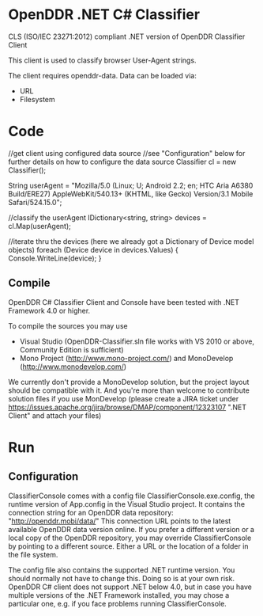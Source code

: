 # OpenDDR .NET C# Classifier

CLS (ISO/IEC 23271:2012) compliant .NET version of OpenDDR Classifier Client

This client is used to classify browser User-Agent strings.

The client requires openddr-data. Data can be loaded via:

 * URL
 * Filesystem

# Code

//get client using configured data source 
//see "Configuration" below for further details on how to configure the data source
Classifier cl = new Classifier();

String userAgent = "Mozilla/5.0 (Linux; U; Android 2.2; en; HTC Aria A6380 Build/ERE27) AppleWebKit/540.13+ (KHTML, like Gecko) Version/3.1 Mobile Safari/524.15.0";

//classify the userAgent
IDictionary<string, string> devices = cl.Map(userAgent);

//iterate thru the devices (here we already got a Dictionary of Device model objects)
foreach (Device device in devices.Values)
{
	Console.WriteLine(device);
}
	
## Compile
OpenDDR C# Classifier Client and Console have been tested with .NET Framework 4.0 or higher.

To compile the sources you may use

- Visual Studio (OpenDDR-Classifier.sln file works with VS 2010 or above, Community Edition is sufficient)
- Mono Project (http://www.mono-project.com/) and MonoDevelop (http://www.monodevelop.com/)

We currently don't provide a MonoDevelop solution, but the project layout should be compatible with it. And you're more than welcome to contribute solution files if you use MonDevelop (please create a JIRA ticket under https://issues.apache.org/jira/browse/DMAP/component/12323107 ".NET Client" and attach your files)

# Run

## Configuration
ClassifierConsole comes with a config file ClassifierConsole.exe.config, the runtime version of App.config in the Visual Studio project.
It contains the connection string for an OpenDDR data repository: "http://openddr.mobi/data/"
This connection URL points to the latest available OpenDDR data version online. 
If you prefer a different version or a local copy of the OpenDDR repository, you may override ClassifierConsole by pointing to a different source. 
Either a URL or the location of a folder in the file system.

The config file also contains the supported .NET runtime version.
<supportedRuntime version="v4.0" sku=".NETFramework,Version=v4.0"/>
You should normally not have to change this. Doing so is at your own risk. OpenDDR C# client does not support .NET below 4.0, but in case you have multiple versions of the .NET Framework installed, you may chose a particular one, e.g. if you face problems running ClassifierConsole.
